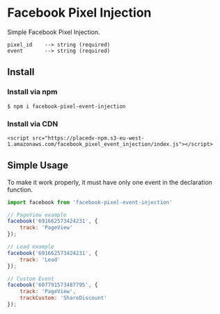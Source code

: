 # Facebook Pixel Injection
Simple Facebook Pixel Injection.
```
pixel_id    --> string (required)
event       --> string (required)
```

## Install
### Install via npm
```
$ npm i facebook-pixel-event-injection
```
### Install via CDN
```
<script src="https://placedv-npm.s3-eu-west-1.amazonaws.com/facebook_pixel_event_injection/index.js"></script>
```

## Simple Usage
To make it work properly, it must have only one event in the declaration function.

```js
import facebook from 'facebook-pixel-event-injection'

// PageView example
facebook('691662573424231', {
    track: 'PageView'
});

// Lead example
facebook('691662573424231', {
    track: 'Lead'
});

// Custom Event
facebook('607791573487795', {
    track: 'PageView',
    trackCustom: 'ShareDiscount'
});
```
